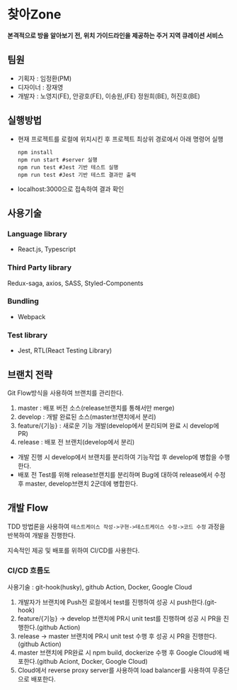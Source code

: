 # 찾아Zone

**본격적으로 방을 알아보기 전, 위치 가이드라인을 제공하는 주거 지역 큐레이션 서비스**

## 팀원

- 기획자 : 임정환(PM)
- 디자이너 : 장재영
- 개발자 : 노영지(FE), 안광호(FE), 이송원,(FE) 정원희(BE), 허진호(BE)

## 실행방법

- 현재 프로젝트를 로컬에 위치시킨 후 프로젝트 최상위 경로에서 아래 명령어 실행

  ```Shell
  npm install
  npm run start #server 실행
  npm run test #Jest 기반 테스트 실행
  npm run test #Jest 기반 테스트 결과만 출력
  ```

- localhost:3000으로 접속하여 결과 확인

## 사용기술

### Language library

- React.js, Typescript

### Third Party library

Redux-saga, axios, SASS, Styled-Components

### Bundling

- Webpack

### Test library

- Jest, RTL(React Testing Library)

## 브랜치 전략

Git Flow방식을 사용하여 브랜치를 관리한다.

1. master : 배포 버전 소스(release브랜치를 통해서만 merge)
2. develop : 개발 완료된 소스(master브랜치에서 분리)
3. feature/{기능} : 새로운 기능 개발(develop에서 분리되며 완료 시 develop에 PR)
4. release : 배포 전 브랜치(develop에서 분리)

- 개발 진행 시 develop에서 브랜치를 분리하여 기능작업 후 develop에 병합을 수행한다.
- 배포 전 Test를 위해 release브랜치를 분리하며 Bug에 대하여 release에서 수정 후 master, develop브랜치 2군데에 병합한다.

## 개발 Flow

TDD 방법론을 사용하여 `테스트케이스 작성->구현->테스트케이스 수정->코드 수정` 과정을 반복하여 개발을 진행한다.

지속적인 제공 및 배포를 위하여 CI/CD를 사용한다.

### CI/CD 흐름도

사용기술 : git-hook(husky), github Action, Docker, Google Cloud

1. 개발자가 브랜치에 Push전 로컬에서 test를 진행하여 성공 시 push한다.(git-hook)
2. feature/{기능} -> develop 브랜치에 PR시 unit test를 진행하며 성공 시 PR을 진행한다.(github Action)
3. release -> master 브랜치에 PR시 unit test 수행 후 성공 시 PR을 진행한다.(github Action)
4. master 브랜치에 PR완료 시 npm build, dockerize 수행 후 Google Cloud에 배포한다.(github Aciont, Docker, Google Cloud)
5. Cloud에서 reverse proxy server를 사용하여 load balancer를 사용하여 무중단으로 배포한다.
